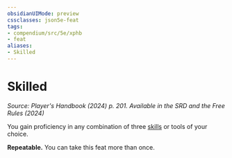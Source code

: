 ```yaml
---
obsidianUIMode: preview
cssclasses: json5e-feat
tags:
- compendium/src/5e/xphb
- feat
aliases:
- Skilled
---
```

# Skilled
*Source: Player's Handbook (2024) p. 201. Available in the <span title='Systems Reference Document (5.2)'>SRD</span> and the Free Rules (2024)*  

You gain proficiency in any combination of three [skills](/3-Mechanics/CLI/tables/skill-list-skills-xphb.md) or tools of your choice.

**Repeatable.** You can take this feat more than once.